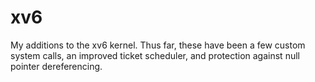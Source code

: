 # xv6
My additions to the xv6 kernel. Thus far, these have been a few custom system calls, an improved ticket scheduler, and protection against null pointer dereferencing.
